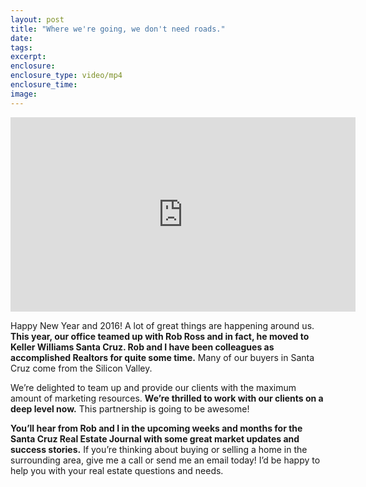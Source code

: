 ```yaml
---
layout: post
title: "Where we're going, we don't need roads."
date:
tags: 
excerpt:
enclosure:
enclosure_type: video/mp4
enclosure_time:
image:
---
```


<iframe width="552" height="311" src="https://www.youtube.com/embed/otsTKhJat4E" frameborder="0" allowfullscreen></iframe>

Happy New Year and 2016! A lot of great things are happening around us. **This year, our office teamed up with Rob Ross and in fact, he moved to Keller Williams Santa Cruz. Rob and I have been colleagues as accomplished Realtors for quite some time.** Many of our buyers in Santa Cruz come from the Silicon Valley.

We’re delighted to team up and provide our clients with the maximum amount of marketing resources. **We’re thrilled to work with our clients on a deep level now.** This partnership is going to be awesome!

**You’ll hear from Rob and I in the upcoming weeks and months for the Santa Cruz Real Estate Journal with some great market updates and success stories.** If you’re thinking about buying or selling a home in the surrounding area, give me a call or send me an email today! I’d be happy to help you with your real estate questions and needs.
